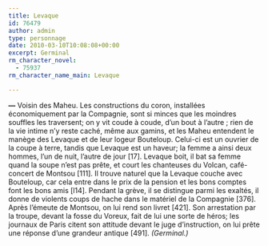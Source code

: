```yaml
---
title: Levaque
id: 76479
author: admin
type: personnage
date: 2010-03-10T10:08:08+00:00
excerpt: Germinal
rm_character_novel:
  - 75937
rm_character_name_main: Levaque

---
```

**—** Voisin des Maheu. Les constructions du coron, installées économiquement par la Compagnie, sont si minces que les moindres souffles les traversent; on y vit coude à coude, d&rsquo;un bout à l&rsquo;autre ; rien de la vie intime n&rsquo;y reste caché, même aux gamins, et les Maheu entendent le manège des Levaque et de leur logeur Bouteloup. Celui-ci est un ouvrier de la coupe à terre, tandis que Levaque est un haveur; la femme a ainsi deux hommes, l&rsquo;un de nuit, l&rsquo;autre de jour [17]. Levaque boit, il bat sa femme quand la soupe n&rsquo;est pas prête, et court les chanteuses du Volcan, café-concert de Montsou [111]. Il trouve naturel que la Levaque couche avec Bouteloup, car cela entre dans le prix de la pension et les bons comptes font les bons amis [l14]. Pendant la grève, il se distingue parmi les exaltés, il donne de violents coups de hache dans le matériel de la Compagnie [376]. Après l&rsquo;émeute de Montsou, on lui rend son livret [421]. Son arrestation par la troupe, devant la fosse du Voreux, fait de lui une sorte de héros; les journaux de Paris citent son attitude devant le juge d&rsquo;instruction, on lui prête une réponse d&rsquo;une grandeur antique [491]. _(Germinal.)_